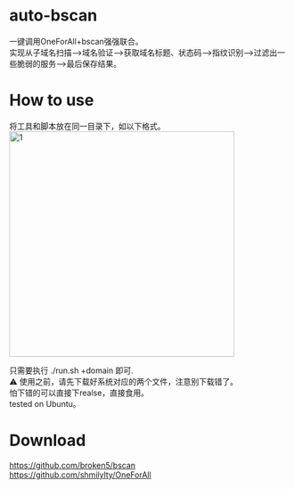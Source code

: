 # auto-bscan
一键调用OneForAll+bscan强强联合。  
实现从子域名扫描-->域名验证-->获取域名标题、状态码-->指纹识别-->过滤出一些脆弱的服务-->最后保存结果。   

# How to use
将工具和脚本放在同一目录下，如以下格式。   
<img width="404" alt="1" src="https://user-images.githubusercontent.com/78467376/131973396-77e8cae1-cd06-47ca-9d4f-91e2c0edf20c.png">

只需要执行 ./run.sh +domain 即可.  
⚠️ 使用之前，请先下载好系统对应的两个文件，注意别下载错了。   
怕下错的可以直接下realse，直接食用。   
tested on Ubuntu。
# Download
https://github.com/broken5/bscan    
https://github.com/shmilylty/OneForAll

